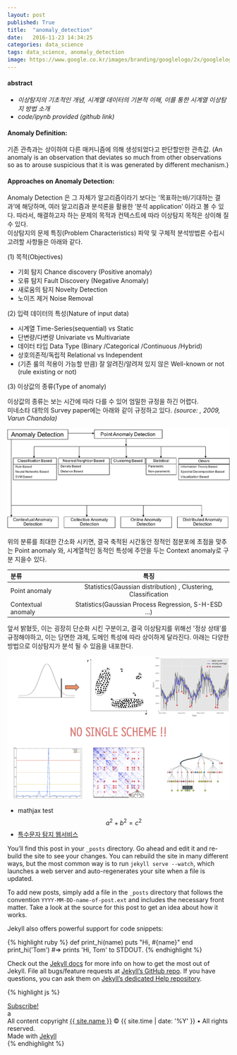 ```yaml
---
layout: post
published: True
title:  "anomaly_detection"
date:   2016-11-23 14:34:25
categories: data_science
tags: data_science, anomaly_detection
image: https://www.google.co.kr/images/branding/googlelogo/2x/googlelogo_color_272x92dp.png
---
```



#### abstract
- _이상탐지의 기초적인 개념, 시계열 데이터의 기본적 이해, 이를 통한 시계열 이상탐지 방법 소개_
- _code/ipynb provided (github link)_


#### Anomaly Definition:
기존 관측과는 상이하여 다른 매커니즘에 의해 생성되었다고 판단할만한 관측값. (An anomaly is an observation that deviates so much from other observations so as to arouse suspicious that it is was generated by different mechanism.)

#### Approaches on Anomaly Detection:

Anomaly Detection 은 그 자체가 알고리즘이라기 보다는 ‘목표하는바/기대하는 결과’에 해당하며, 여러 알고리즘과 분석론을 활용한 ‘분석 application’ 이라고 볼 수 있다. 따라서, 해결하고자 하는 문제의 목적과 컨텍스트에 따라 이상탐지 목적은 상이해 질 수 있다.   
이상탐지의 문제 특징(Problem Characteristics) 파악 및 구체적 분석방법론 수립시 고려할 사항들은 아래와 같다.

(1) 목적(Objectives)  

- 기회 탐지 Chance discovery (Positive anomaly)
- 오류 탐지 Fault Discovery (Negative Anomaly)
- 새로움의 탐지 Novelty Detection
- 노이즈 제거 Noise Removal

(2) 입력 데이터의 특성(Nature of input data)  

- 시계열 Time-Series(sequential) vs Static
- 단변량/다변량 Univariate vs Multivariate
- 데이터 타입 Data Type (Binary /Categorical /Continuous /Hybrid)
- 상호의존적/독립적 Relational vs Independent
- (기존 룰의 적용이 가능할 만큼) 잘 알려진/알려져 있지 않은 Well-known or not (rule existing or not)

(3) 이상값의 종류(Type of anomaly)  

이상값의 종류는 보는 시간에 따라 다를 수 있어 엄밀한 규정을 하긴 어렵다.  
미네소타 대학의 Survey paper에는 아래와 같이 규정하고 있다. _(source: <Anomaly Detection: A Survey>, 2009, Varun Chandola)_

![taxonomy of anomaly detection](/figure-post/20161123-taxonomy.png)

위의 분류를 최대한 간소화 시키면, 결국 축적된 시간동안 정적인 점분포에 초점을 맞추는 Point anomaly 와, 시계열적인 동적인 특성에 주안을 두는 Context anomaly로 구분 지을수 있다.

| 분류  | 특징
| :------------ | :-----------: |
| Point anomaly   | Statistics(Gaussian distribution) , Clustering, Classification         
| Contextual anomaly  | Statistics(Gaussian Process Regression, S-H-ESD ...) |  


앞서 밝혔듯, 이는 굉장히 단순화 시킨 구분이고, 결국 이상탐지를 위해선 '정상 상태'를 규정해야하고, 이는 당면한 과제, 도메인 특성에 따라 상이하게 달라진다. 아래는 다양한 방법으로 이상탐지가 분석 될 수 있음을 내포한다.

![schema](/figure-post/20161123-schema.png)




- mathjax test  
$$a^2 + b^2 = c^2$$
- [특수문자 탐지 웹서비스](http://detexify.kirelabs.org/classify.html)



You’ll find this post in your `_posts` directory. Go ahead and edit it and re-build the site to see your changes. You can rebuild the site in many different ways, but the most common way is to run `jekyll serve --watch`, which launches a web server and auto-regenerates your site when a file is updated.

To add new posts, simply add a file in the `_posts` directory that follows the convention `YYYY-MM-DD-name-of-post.ext` and includes the necessary front matter. Take a look at the source for this post to get an idea about how it works.

Jekyll also offers powerful support for code snippets:

{% highlight ruby %}
def print_hi(name)
  puts "Hi, #{name}"
end
print_hi('Tom')
#=> prints 'Hi, Tom' to STDOUT.
{% endhighlight %}

Check out the [Jekyll docs][jekyll] for more info on how to get the most out of Jekyll. File all bugs/feature requests at [Jekyll’s GitHub repo][jekyll-gh]. If you have questions, you can ask them on [Jekyll’s dedicated Help repository][jekyll-help].

{% highlight js %}

<footer class="site-footer">
 <a class="subscribe" href="{{ "/feed.xml" | prepend: site.baseurl }}"> <span class="tooltip"> <i class="fa fa-rss"></i> Subscribe!</span></a>
  <div class="inner">a
   <section class="copyright">All content copyright <a href="mailto:{{ site.email}}">{{ site.name }}</a> &copy; {{ site.time | date: '%Y' }} &bull; All rights reserved.</section>
   <section class="poweredby">Made with <a href="http://jekyllrb.com"> Jekyll</a></section>
  </div>
</footer>
{% endhighlight %}


[jekyll]:      http://jekyllrb.com
[jekyll-gh]:   https://github.com/jekyll/jekyll
[jekyll-help]: https://github.com/jekyll/jekyll-help
